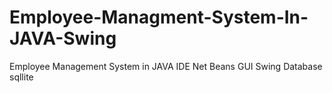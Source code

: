 # Employee-Managment-System-In-JAVA-Swing
Employee Management System in JAVA 
IDE Net Beans 
GUI Swing
Database sqllite

